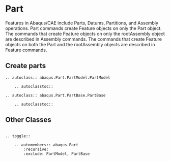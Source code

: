 # Part

Features in Abaqus/CAE include Parts, Datums, Partitions, and Assembly operations. Part commands create Feature objects on only the Part object. The commands that create Feature objects on only the rootAssembly object are described in Assembly commands. The commands that create Feature objects on both the Part and the rootAssembly objects are described in Feature commands.

## Create parts

```{eval-rst}
.. autoclass:: abaqus.Part.PartModel.PartModel

    .. autoclasstoc::
```

```{eval-rst}
.. autoclass:: abaqus.Part.PartBase.PartBase

    .. autoclasstoc::
```

## Other Classes

```{eval-rst}

.. toggle::

    .. automembers:: abaqus.Part
        :recursive:
        :exclude: PartModel, PartBase
```
